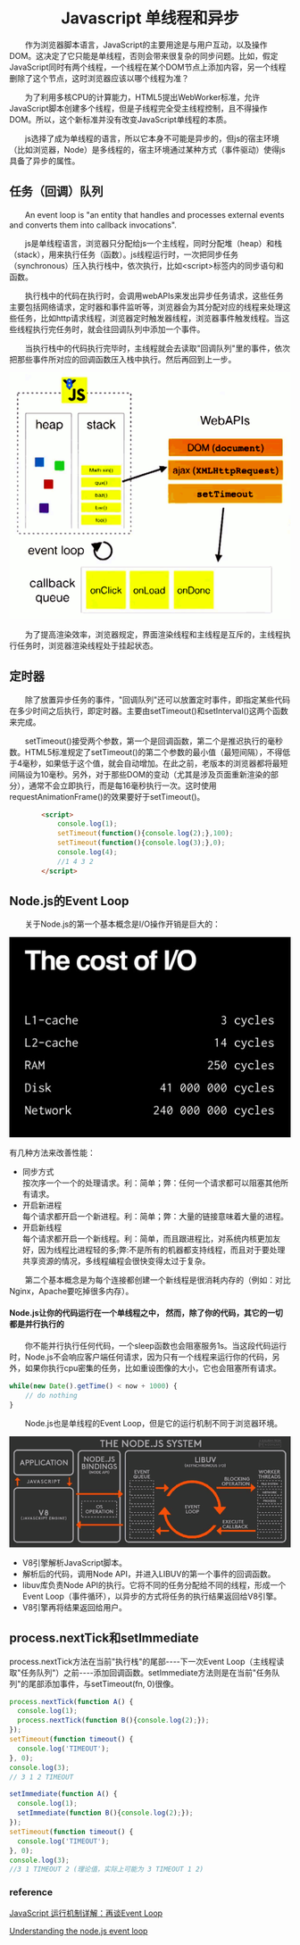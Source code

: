 <h1 align="center"> Javascript 单线程和异步</h1>

　　作为浏览器脚本语言，JavaScript的主要用途是与用户互动，以及操作DOM。这决定了它只能是单线程，否则会带来很复杂的同步问题。比如，假定JavaScript同时有两个线程，一个线程在某个DOM节点上添加内容，另一个线程删除了这个节点，这时浏览器应该以哪个线程为准？

　　为了利用多核CPU的计算能力，HTML5提出WebWorker标准，允许JavaScript脚本创建多个线程，但是子线程完全受主线程控制，且不得操作DOM。所以，这个新标准并没有改变JavaScript单线程的本质。

　　js选择了成为单线程的语言，所以它本身不可能是异步的，但js的宿主环境（比如浏览器，Node）是多线程的，宿主环境通过某种方式（事件驱动）使得js具备了异步的属性。

任务（回调）队列
-

　　An event loop is "an entity that handles and processes external events and converts them into callback invocations".

　　js是单线程语言，浏览器只分配给js一个主线程，同时分配堆（heap）和栈（stack），用来执行任务（函数）。js线程运行时，一次把同步任务（synchronous）压入执行栈中，依次执行，比如&lt;script&gt;标签内的同步语句和函数。

　　执行栈中的代码在执行时，会调用webAPIs来发出异步任务请求，这些任务主要包括网络请求，定时器和事件监听等，浏览器会为其分配对应的线程来处理这些任务，比如http请求线程，浏览器定时触发器线程，浏览器事件触发线程。当这些线程执行完任务时，就会往回调队列中添加一个事件。

　　当执行栈中的代码执行完毕时，主线程就会去读取"回调队列"里的事件，依次把那些事件所对应的回调函数压入栈中执行。然后再回到上一步。

<p align="center"><img src="/images/posts/2017-07-03/eventloop.png" /></p>

　　为了提高渲染效率，浏览器规定，界面渲染线程和主线程是互斥的，主线程执行任务时，浏览器渲染线程处于挂起状态。

定时器
-

　　除了放置异步任务的事件，"回调队列"还可以放置定时事件，即指定某些代码在多少时间之后执行，即定时器。主要由setTimeout()和setInterval()这两个函数来完成。

　　setTimeout()接受两个参数，第一个是回调函数，第二个是推迟执行的毫秒数。HTML5标准规定了setTimeout()的第二个参数的最小值（最短间隔），不得低于4毫秒，如果低于这个值，就会自动增加。在此之前，老版本的浏览器都将最短间隔设为10毫秒。另外，对于那些DOM的变动（尤其是涉及页面重新渲染的部分），通常不会立即执行，而是每16毫秒执行一次。这时使用requestAnimationFrame()的效果要好于setTimeout()。

```html
		<script>
			console.log(1);
			setTimeout(function(){console.log(2);},100);
			setTimeout(function(){console.log(3);},0);
			console.log(4);
			//1 4 3 2
		</script>
```

Node.js的Event Loop
-

　　关于Node.js的第一个基本概念是I/O操作开销是巨大的：

<p align="center"><img src="/images/posts/2017-07-03/iocost.jpg" /></p>

有几种方法来改善性能：

- 同步方式  
按次序一个一个的处理请求。利：简单；弊：任何一个请求都可以阻塞其他所有请求。
- 开启新进程  
每个请求都开启一个新进程。利：简单；弊：大量的链接意味着大量的进程。
- 开启新线程  
每个请求都开启一个新线程。利：简单，而且跟进程比，对系统内核更加友好，因为线程比进程轻的多;弊:不是所有的机器都支持线程，而且对于要处理共享资源的情况，多线程编程会很快变得太过于复杂。

　　第二个基本概念是为每个连接都创建一个新线程是很消耗内存的（例如：对比Nginx，Apache要吃掉很多内存）。


#### Node.js让你的代码运行在一个单线程之中， 然而，除了你的代码，其它的一切都是并行执行的

　　你不能并行执行任何代码，一个sleep函数也会阻塞服务1s。当这段代码运行时，Node.js不会响应客户端任何请求，因为只有一个线程来运行你的代码，另外，如果你执行cpu密集的任务，比如重设图像的大小，它也会阻塞所有请求。

```javascript
while(new Date().getTime() < now + 1000) {
    // do nothing
}
```

　　Node.js也是单线程的Event Loop，但是它的运行机制不同于浏览器环境。

<p align="center"><img src="/images/posts/2017-07-03/nodejseventlop.png" /></p>

- V8引擎解析JavaScript脚本。
- 解析后的代码，调用Node API，并进入LIBUV的第一个事件的回调函数。
- libuv库负责Node API的执行。它将不同的任务分配给不同的线程，形成一个Event Loop（事件循环），以异步的方式将任务的执行结果返回给V8引擎。
- V8引擎再将结果返回给用户。

process.nextTick和setImmediate
-

process.nextTick方法在当前"执行栈"的尾部----下一次Event Loop（主线程读取"任务队列"）之前----添加回调函数。setImmediate方法则是在当前"任务队列"的尾部添加事件，与setTimeout(fn, 0)很像。

```javascript
process.nextTick(function A() {
  console.log(1);
  process.nextTick(function B(){console.log(2);});
});
setTimeout(function timeout() {
  console.log('TIMEOUT');
}, 0);
console.log(3);
// 3 1 2 TIMEOUT
```

```javascript
setImmediate(function A() {
  console.log(1);
  setImmediate(function B(){console.log(2);});
});
setTimeout(function timeout() {
  console.log('TIMEOUT');
}, 0);
console.log(3);
//3 1 TIMEOUT 2 (理论值，实际上可能为 3 TIMEOUT 1 2)
```

### reference

<a href="http://www.ruanyifeng.com/blog/2014/10/event-loop.html/">JavaScript 运行机制详解：再谈Event Loop</a>

<a href="http://blog.mixu.net/2011/02/01/understanding-the-node-js-event-loop/">Understanding the node.js event loop</a>